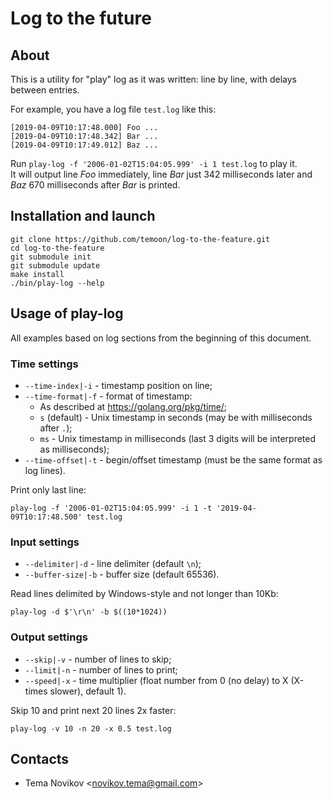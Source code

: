 # Log to the future

## About
This is a utility for "play" log as it was written: line by line, with delays between entries.

For example, you have a log file `test.log` like this:
```
[2019-04-09T10:17:48.000] Foo ...
[2019-04-09T10:17:48.342] Bar ...
[2019-04-09T10:17:49.012] Baz ...
```
Run `play-log -f '2006-01-02T15:04:05.999' -i 1 test.log` to play it.<br>
It will output line _Foo_ immediately, line _Bar_ just 342 milliseconds later and _Baz_ 670 milliseconds after _Bar_ is printed. 

## Installation and launch
```
git clone https://github.com/temoon/log-to-the-feature.git
cd log-to-the-feature
git submodule init
git submodule update
make install
./bin/play-log --help
```

## Usage of play-log
All examples based on log sections from the beginning of this document.

### Time settings
* `--time-index|-i` - timestamp position on line;
* `--time-format|-f` - format of timestamp:
  * As described at https://golang.org/pkg/time/;
  * `s` (default) - Unix timestamp in seconds (may be with milliseconds after `.`);
  * `ms` - Unix timestamp in milliseconds (last 3 digits will be interpreted as milliseconds);
* `--time-offset|-t` - begin/offset timestamp (must be the same format as log lines).

Print only last line:
```
play-log -f '2006-01-02T15:04:05.999' -i 1 -t '2019-04-09T10:17:48.500' test.log
```

### Input settings
* `--delimiter|-d` - line delimiter (default `\n`);
* `--buffer-size|-b` - buffer size (default 65536).

Read lines delimited by Windows-style and not longer than 10Kb:
```
play-log -d $'\r\n' -b $((10*1024))
```

### Output settings
* `--skip|-v` - number of lines to skip;
* `--limit|-n` - number of lines to print;
* `--speed|-x` - time multiplier (float number from 0 (no delay) to X (X-times slower), default 1).

Skip 10 and print next 20 lines 2x faster:
```
play-log -v 10 -n 20 -x 0.5 test.log
```

## Contacts
* Tema Novikov &lt;novikov.tema@gmail.com&gt;